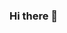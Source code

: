 ### Hi there 👋

<!--
**Jackk182/Jackk182** is a ✨ _special_ ✨ repository because its `README.md` (this file) appears on your GitHub profile.

Here are some info about me:
- 🔭 I am a Ph.D. student in Structural, Seismic and Geotechnical Engineering at Politecnico di Milano. My current research regards computational fluid and solid mechanics. In the specific, I am currently working on the development of new computational tools for the simulation of non-Newtonian fluids, with specific focus on modelling the 3D printing process for polymers and cementitious materials.
- 🌱 In my free time I enjoy playing chess, painting and going out for a beer with my friends.
- ⚡ I am currently learning Spanish...
- 📫 How to reach me: giacomo.rizzieri@polimi.it
